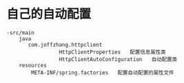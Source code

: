 #   自己的自动配置

    -src/main
        java
           com.joffzhang.httpclient
                     HttpClientProperties   配置信息属性类     
                     HttpClientAutoConfiguration   自动配置类
        resources
            META-INF/spring.factories   配置自动配置的属性文件